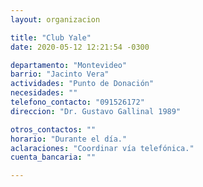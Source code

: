 ```yaml
---
layout: organizacion

title: "Club Yale"
date: 2020-05-12 12:21:54 -0300

departamento: "Montevideo"
barrio: "Jacinto Vera"
actividades: "Punto de Donación"
necesidades: ""
telefono_contacto: "091526172"
direccion: "Dr. Gustavo Gallinal 1989"

otros_contactos: ""
horario: "Durante el día."
aclaraciones: "Coordinar vía telefónica."
cuenta_bancaria: ""

---
```

